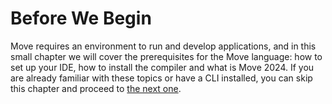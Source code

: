 # Before We Begin

Move requires an environment to run and develop applications, and in this small chapter we will
cover the prerequisites for the Move language: how to set up your IDE, how to install the compiler
and what is Move 2024. If you are already familiar with these topics or have a CLI installed, you
can skip this chapter and proceed to [the next one](../your-first-move/hello-world.md).

